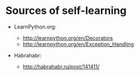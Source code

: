 # Sources of self-learning

* LearnPython.org: 
    * http://learnpython.org/en/Decorators
    * http://learnpython.org/en/Exception_Handling
    
* Habrahabr: 
    * http://habrahabr.ru/post/141411/ 
